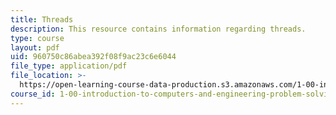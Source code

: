 ```yaml
---
title: Threads
description: This resource contains information regarding threads.
type: course
layout: pdf
uid: 960750c86abea392f08f9ac23c6e6044
file_type: application/pdf
file_location: >-
  https://open-learning-course-data-production.s3.amazonaws.com/1-00-introduction-to-computers-and-engineering-problem-solving-spring-2012/960750c86abea392f08f9ac23c6e6044_MIT1_00S12_Lec_28.pdf
course_id: 1-00-introduction-to-computers-and-engineering-problem-solving-spring-2012
---
```

